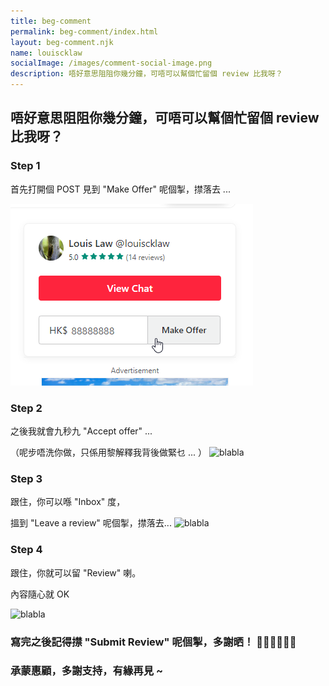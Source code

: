 ```yaml
---
title: beg-comment
permalink: beg-comment/index.html
layout: beg-comment.njk
name: louiscklaw
socialImage: /images/comment-social-image.png
description: 唔好意思阻阻你幾分鐘，可唔可以幫個忙留個 review 比我呀？
---
```


## 唔好意思阻阻你幾分鐘，可唔可以幫個忙留個 review 比我呀？

<div class="plate">
<h3>Step 1</h3>

首先打開個 POST
見到 "Make Offer" 呢個掣，㩒落去 ...

![blabla](./step1.png)

</div>

<div style="text-align: center;">
  <i class="fas fa-arrow-down"></i>
</div>

<div class="plate">
<h3>Step 2</h3>

之後我就會九秒九 "Accept offer" ...

（呢步唔洗你做，只係用黎解釋我背後做緊乜 ... ）
![blabla](/images/beg-comment/step2.png)


<div style="text-align: center;">
  <i class="fas fa-arrow-down"></i>
</div>
</div>

<div class="plate">
<h3>Step 3</h3>

跟住，你可以喺 "Inbox" 度，

搵到 "Leave a review" 呢個掣，㩒落去...
![blabla](/images/beg-comment/step3.png)

<div style="text-align: center;">
  <i class="fas fa-arrow-down"></i>
</div>
</div>

<div class="plate">
<h3>Step 4</h3>

跟住，你就可以留 "Review" 喇。

內容隨心就 OK

![blabla](/images/beg-comment/step4.png)

</div>

<h3>寫完之後記得㩒 "Submit Review" 呢個掣，多謝晒！ 🙇‍♂️🙇‍♂️🙇‍♂️</h3>

<h3>承蒙惠顧，多謝支持，有緣再見 ~</h3>
